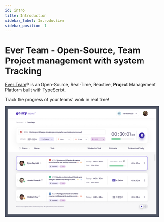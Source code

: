 ```yaml
---
id: intro
title: Introduction
sidebar_label: Introduction
sidebar_position: 1
---
```


# Ever Team - Open-Source, Team Project management with system Tracking

[Ever Team](https://app.ever.team/)® is an Open-Source, Real-Time, Reactive, **Project** Management Platform built with TypeScript.

Track the progress of your teams' work in real time!

![Customers list](/web2.png)
